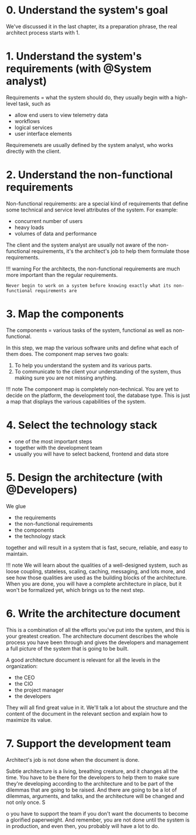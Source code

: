 # 0. Understand the system's goal
We've discussed it in the last chapter, its a preparation phrase, the real architect process starts with 1.

# 1. Understand the system's requirements (with @System analyst)
Requirements = what the system should do, they usually begin with a high-level task, such as 

- allow end users to view telemetry data
- workflows
- logical services
- user interface elements

Requiremenets are usually defined by the system analyst, who works directly with the client.

# 2. Understand the non-functional requirements
Non-functional requirements: are a special kind of requirements that define some technical and service level attributes of the system. For example:

- concurrent number of users
- heavy loads
- volumes of data and performance

The client and the system analyst are usually not aware of the non-functional requirements, it's the architect's job to help them formulate those requirements. 

!!! warning 
	For the architects, the non-functional requirements are much more important than the regular requirements.

	Never begin to work on a system before knowing exactly what its non-functional requirements are

# 3. Map the components
The components = various tasks of the system, functional as well as non-functional. 

In this step, we map the various software units and define what each of them does. The component map serves two goals:

1. To help you understand the system and its various parts. 
2. To communicate to the client your understanding of the system, thus making sure you are not missing anything. 

!!! note
	The component map is completely non-technical. You are yet to decide on the platform, the development tool, the database type. This is just a map that displays the various capabilities of the system.
# 4. Select the technology stack

- one of the most important steps
- together with the development team
- usually you will have to select backend, frontend and data store

# 5. Design the architecture (with @Developers)

We glue 

- the requirements
- the non-functional requirements
- the components 
- the technology stack

together and will result in a system that is fast, secure, reliable, and easy to maintain.

!!! note
    We will learn about the qualities of a well-designed system, such as loose coupling, stateless, scaling, caching, messaging, and lots more, and see how those qualities are used as the building blocks of the architecture. When you are done, you will have a complete architecture in place, but it won't be formalized yet, which brings us to the next step.

# 6. Write the architecture document

This is a combination of all the efforts you've put into the system, and this is your greatest creation. The architecture document describes the whole process you have been through and gives the developers and management a full picture of the system that is going to be built. 

A good architecture document is relevant for all the levels in the organization:

- the CEO
- the CIO
- the project manager
- the developers

They will all find great value in it. We'll talk a lot about the structure and the content of the document in the relevant section and explain how to maximize its value.

# 7. Support the development team

Architect's job is not done when the document is done.

Subtle architecture is a living, breathing creature, and it changes all the time. You have to be there for the developers to help them to make sure they're developing according to the architecture and to be part of the dilemmas that are going to be raised. And there are going to be a lot of dilemmas, arguments, and talks, and the architecture will be changed and not only once. S

o you have to support the team if you don't want the documents to become a glorified paperweight. And remember, you are not done until the system is in production, and even then, you probably will have a lot to do.